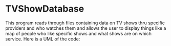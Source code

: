# TVShowDatabase
This program reads through files containing data on TV shows thru specific providers and who watches them and allows the user to display things like a map of people who like specific shows and what shows are on which service. Here is a UML of the code:
